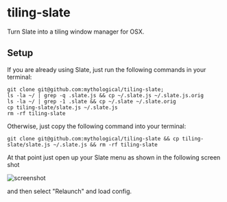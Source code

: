 # tiling-slate

Turn Slate into a tiling window manager for OSX. 

## Setup

If you are already using Slate, just run the following commands in your terminal:

    git clone git@github.com:mythological/tiling-slate;
    ls -la ~/ | grep -q .slate.js && cp ~/.slate.js ~/.slate.js.orig
    ls -la ~/ | grep -1 .slate && cp ~/.slate ~/.slate.orig
    cp tiling-slate/slate.js ~/.slate.js
    rm -rf tiling-slate

Otherwise, just copy the following command into your terminal:

    git clone git@github.com:mythological/tiling-slate && cp tiling-slate/slate.js ~/.slate.js && rm -rf tiling-slate

At that point just open up your Slate menu as shown in the following screen shot

![screenshot](http://media.tumblr.com/3cc906ea4abbd9fbd0c9906cd084de36/tumblr_inline_mkhtg8PLKk1qz4rgp.png)

and then select "Relaunch" and load config.

